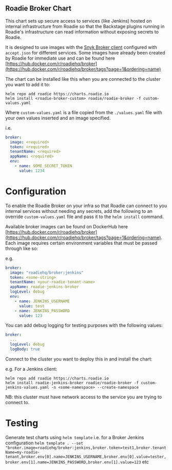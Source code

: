 
## Roadie Broker Chart

This chart sets up secure access to services (like Jenkins) hosted on internal infrastructure from Roadie so that the Backstage plugins running in Roadie's infrastructure can read information without exposing secrets to Roadie.

It is designed to use images with the [Snyk Broker client](https://docs.snyk.io/enterprise-setup/snyk-broker) configured with `accept.json` for different services. Some images have already been created by Roadie for immediate use and can be found here [https://hub.docker.com/r/roadiehq/broker](https://hub.docker.com/r/roadiehq/broker/tags?page=1&ordering=name)

The chart can be installed like this when you are connected to the cluster you want to add it to:
```shell
helm repo add roadie https://charts.roadie.io
helm install <roadie-broker-custom> roadie/roadie-broker -f custom-values.yaml
```

Where `custom-values.yaml` is a file copied from the `./values.yaml` file with your own values inserted and an image specified. 

i.e.
```yaml
broker:
  image: <required>
  token: <required>
  tenantName: <required>
  appName: <required>
  env:
    - name: SOME_SECRET_TOKEN
      value: 1234
```

# Configuration

To enable the Roadie Broker on your infra so that Roadie can connect to you internal services without needing any secrets, add the following to an override `custom-values.yaml` file and pass it to the `helm install` command. 

Available broker images can be found on DockerHub here [https://hub.docker.com/r/roadiehq/broker](https://hub.docker.com/r/roadiehq/broker/tags?page=1&ordering=name). Each image requires certain environment variables that must be passed through like so:

e.g.
```yaml
broker:
  image: "roadiehq/broker:jenkins"
  token: <some-string>
  tenantName: <your-roadie-tenant-name>
  appName: roadie-jenkins-broker
  logLevel: debug
  env:
    - name: JENKINS_USERNAME
      value: test
    - name: JENKINS_PASSWORD
      value: 123
```

You can add debug logging for testing purposes with the following values:

```yaml
broker:
  ...
  logLevel: debug
  logBody: true
```

Connect to the cluster you want to deploy this in and install the chart:

e.g. For a Jenkins client:
```shell
helm repo add roadie https://charts.roadie.io
helm install roadie-jenkins-broker roadie/roadie-broker -f custom-jenkins-values.yaml -n <some-namespace> --create-namespace
```

NB: this cluster must have network access to the service you are trying to connect to. 

# Testing

Generate test charts using `helm template` i.e. for a Broker Jenkins configuration `helm template . --set "broker.image=roadiehq/broker:jenkins,broker.token=test1,broker.tenantName=my-roadie-tenant,broker.env[0].name=JENKINS_USERNAME,broker.env[0].value=tester,broker.env[1].name=JENKINS_PASSWORD,broker.env[1].value=123` etc

